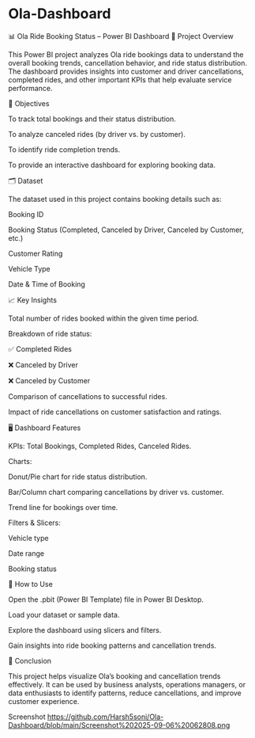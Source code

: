 # Ola-Dashboard
📊 Ola Ride Booking Status – Power BI Dashboard
📌 Project Overview

This Power BI project analyzes Ola ride bookings data to understand the overall booking trends, cancellation behavior, and ride status distribution. The dashboard provides insights into customer and driver cancellations, completed rides, and other important KPIs that help evaluate service performance.

🎯 Objectives

To track total bookings and their status distribution.

To analyze canceled rides (by driver vs. by customer).

To identify ride completion trends.

To provide an interactive dashboard for exploring booking data.

🗂 Dataset

The dataset used in this project contains booking details such as:

Booking ID

Booking Status (Completed, Canceled by Driver, Canceled by Customer, etc.)

Customer Rating

Vehicle Type

Date & Time of Booking

📈 Key Insights

Total number of rides booked within the given time period.

Breakdown of ride status:

✅ Completed Rides

❌ Canceled by Driver

❌ Canceled by Customer

Comparison of cancellations to successful rides.

Impact of ride cancellations on customer satisfaction and ratings.

🖥 Dashboard Features

KPIs: Total Bookings, Completed Rides, Canceled Rides.

Charts:

Donut/Pie chart for ride status distribution.

Bar/Column chart comparing cancellations by driver vs. customer.

Trend line for bookings over time.

Filters & Slicers:

Vehicle type

Date range

Booking status

🚀 How to Use

Open the .pbit (Power BI Template) file in Power BI Desktop.

Load your dataset or sample data.

Explore the dashboard using slicers and filters.

Gain insights into ride booking patterns and cancellation trends.

📌 Conclusion

This project helps visualize Ola’s booking and cancellation trends effectively. It can be used by business analysts, operations managers, or data enthusiasts to identify patterns, reduce cancellations, and improve customer experience.

Screenshot
https://github.com/Harsh5soni/Ola-Dashboard/blob/main/Screenshot%202025-09-06%20062808.png
